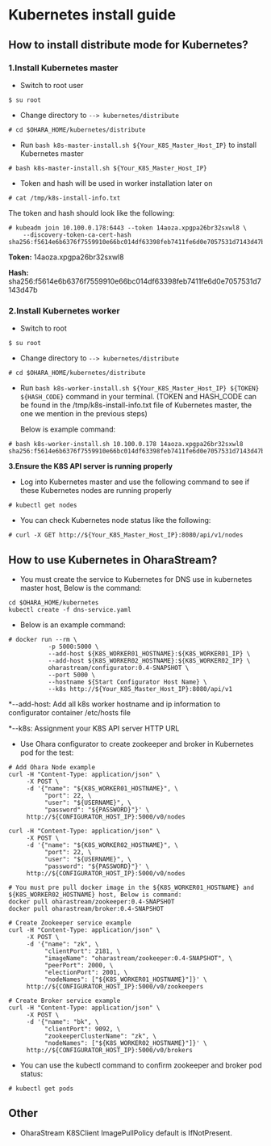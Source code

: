 # Kubernetes install guide

## How to install distribute mode for Kubernetes?
### 1.Install Kubernetes master
  * Switch to root user
```
$ su root
```

  * Change directory to ```--> kubernetes/distribute```
```
# cd $OHARA_HOME/kubernetes/distribute
```

  * Run ```bash k8s-master-install.sh ${Your_K8S_Master_Host_IP}``` to install Kubernetes master
```
# bash k8s-master-install.sh ${Your_K8S_Master_Host_IP}
```

  * Token and hash will be used in worker installation later on
```
# cat /tmp/k8s-install-info.txt
```

The token and hash should look like the following:
```
# kubeadm join 10.100.0.178:6443 --token 14aoza.xpgpa26br32sxwl8 \
    --discovery-token-ca-cert-hash sha256:f5614e6b6376f7559910e66bc014df63398feb7411fe6d0e7057531d7143d47b
```
**Token:** 14aoza.xpgpa26br32sxwl8

**Hash:** sha256:f5614e6b6376f7559910e66bc014df63398feb7411fe6d0e7057531d7143d47b
  
### 2.Install Kubernetes worker
  * Switch to root
```
$ su root
```
  * Change directory to ```--> kubernetes/distribute```
```
# cd $OHARA_HOME/kubernetes/distribute 
```

  * Run ```bash k8s-worker-install.sh ${Your_K8S_Master_Host_IP} ${TOKEN} ${HASH_CODE}``` command in your terminal. (TOKEN and HASH_CODE can be found in the /tmp/k8s-install-info.txt file of Kubernetes master, the one we mention in the previous steps)
    
    Below is example command:
```
# bash k8s-worker-install.sh 10.100.0.178 14aoza.xpgpa26br32sxwl8 sha256:f5614e6b6376f7559910e66bc014df63398feb7411fe6d0e7057531d7143d47b
```  

**3.Ensure the K8S API server is running properly**
  * Log into Kubernetes master and use the following command to see if these Kubernetes nodes are running properly

```
# kubectl get nodes
```
  * You can check Kubernetes node status like the following:
```
# curl -X GET http://${Your_K8S_Master_Host_IP}:8080/api/v1/nodes
```
## How to use Kubernetes in OharaStream?
  * You must create the service to Kubernetes for DNS use in kubernetes master host, Below is the command:
```
cd $OHARA_HOME/kubernetes
kubectl create -f dns-service.yaml
```
  * Below is an example command:
```
# docker run --rm \
           -p 5000:5000 \
           --add-host ${K8S_WORKER01_HOSTNAME}:${K8S_WORKER01_IP} \
           --add-host ${K8S_WORKER02_HOSTNAME}:${K8S_WORKER02_IP} \
           oharastream/configurator:0.4-SNAPSHOT \
           --port 5000 \
           --hostname ${Start Configurator Host Name} \
           --k8s http://${Your_K8S_Master_Host_IP}:8080/api/v1
```
*--add-host: Add all k8s worker hostname and ip information to configurator container /etc/hosts file

*--k8s: Assignment your K8S API server HTTP URL

  * Use Ohara configurator to create zookeeper and broker in Kubernetes pod for the test:
```
# Add Ohara Node example
curl -H "Content-Type: application/json" \
     -X POST \
     -d '{"name": "${K8S_WORKER01_HOSTNAME}", \ 
          "port": 22, \
          "user": "${USERNAME}", \ 
          "password": "${PASSWORD}"}' \ 
     http://${CONFIGURATOR_HOST_IP}:5000/v0/nodes

curl -H "Content-Type: application/json" \ 
     -X POST \
     -d '{"name": "${K8S_WORKER02_HOSTNAME}", \ 
          "port": 22, \
          "user": "${USERNAME}", \
          "password": "${PASSWORD}"}' \
     http://${CONFIGURATOR_HOST_IP}:5000/v0/nodes

# You must pre pull docker image in the ${K8S_WORKER01_HOSTNAME} and ${K8S_WORKER02_HOSTNAME} host, Below is command:
docker pull oharastream/zookeeper:0.4-SNAPSHOT
docker pull oharastream/broker:0.4-SNAPSHOT

# Create Zookeeper service example
curl -H "Content-Type: application/json" \
     -X POST \
     -d '{"name": "zk", \
          "clientPort": 2181, \
          "imageName": "oharastream/zookeeper:0.4-SNAPSHOT", \
          "peerPort": 2000, \
          "electionPort": 2001, \
          "nodeNames": ["${K8S_WORKER01_HOSTNAME}"]}' \
     http://${CONFIGURATOR_HOST_IP}:5000/v0/zookeepers

# Create Broker service example
curl -H "Content-Type: application/json" \
     -X POST \
     -d '{"name": "bk", \
          "clientPort": 9092, \
          "zookeeperClusterName": "zk", \
          "nodeNames": ["${K8S_WORKER02_HOSTNAME}"]}' \
     http://${CONFIGURATOR_HOST_IP}:5000/v0/brokers
```
  * You can use the kubectl command to confirm zookeeper and broker pod status:
```
# kubectl get pods
```

## Other
* OharaStream K8SClient ImagePullPolicy default is IfNotPresent.
